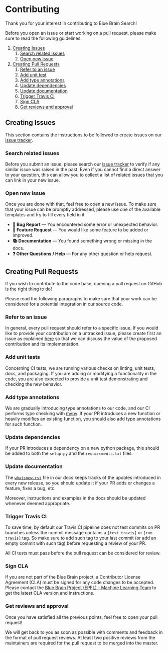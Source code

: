 # Contributing
Thank you for your interest in contributing to Blue Brain Search!

Before you open an issue or start working on a pull request, please make sure
to read the following guidelines.

1. [Creating Issues](#CreatingIssues)
    1. [Search related issues](#Sri)
    1. [Open new issue](#Oni)
1.  [Creating Pull Requests](#CreatingPR)
    1. [Refer to an issue](#Ptai)
    1. [Add unit test](#Aui)
    1. [Add type annotations](#Ata)
    1. [Update dependencies](#Udep)
    1. [Update documentation](#Udoc)
    1. [Trigger Travis CI](#Ttc)
    1. [Sign CLA](#Sc)
    1. [Get reviews and approval](#Ac)

## <a name="CreatingIssues"></a> Creating Issues
This section contains the instructions to be followed to create issues on our
[issue tracker](https://github.com/BlueBrain/BlueBrainSearch/issues).

### <a name="Sri"></a> Search related issues
Before you submit an issue, please search our 
[issue tracker](https://github.com/BlueBrain/BlueBrainSearch/issues) to verify 
if any similar issue was raised in the past. Even if you cannot find a direct
answer to your question, this can allow you to collect a list of related issues
that you can link in your new issue.

### <a name="Oni"></a> Open new issue
Once you are done with that, feel free to open a new issue. To make sure that 
your issue can be promptly addressed, please use one of the available templates
and try to fill every field in it. 

- **🐛 Bug Report** — You encountered some error or unexpected
  behavior.
- **🚀 Feature Request** — You would like some feature to be added or
  improved.
- **📚 Documentation** — You found something wrong or missing in the
  docs.
- **❓ Other Questions / Help** — For any other question or help
  request. 


## <a name="CreatingPR"></a> Creating Pull Requests
If you wish to contribute to the code base, opening a pull request on GitHub is
the right thing to do!
 
Please read the following paragraphs to make sure that your work can be
considered for a potential integration in our source code. 

### <a name="Ptai"></a> Refer to an issue
In general, every pull request should refer to a specific issue. If you would
like to provide your contribution on a untracked issue, please create first an 
issue as explained [here](#CreatingIssues) so that we can discuss the value of 
the proposed contribution and its implementation.

### <a name="Aui"></a> Add unit tests
Concerning CI tests, we are running various checks on linting, unit tests, docs,
and packaging. If you are adding or modifying a functionality in the code, you
are also expected to provide a unit test demonstrating and checking the new
behavior. 

### <a name="Ata"></a> Add type annotations
We are gradually introducing type annotations to our code, and our CI performs
type checking with [mypy](https://mypy.readthedocs.io/en/stable/index.html). If
your PR introduces a new function or heavily modifies an existing function, you
should also add type annotations for such function.   

### <a name="Udep"></a> Update dependencies
If your PR introduces a dependency on a new python package, this should be
added to both the `setup.py` and the `requirements.txt` files.

### <a name="Udoc"></a> Update documentation
The
[`whatsnew.rst`](https://github.com/BlueBrain/BlueBrainSearch/blob/master/docs/source/whatsnew.rst)
file in our docs keeps tracks of the updates introduced in every new release,
so you should update it if your PR adds or changes a feature, fixes a bug, etc.

Moreover, instructions and examples in the docs should be updated whenever
deemed appropriate.  

### <a name="Ttc"></a> Trigger Travis CI
To save time, by default our Travis CI pipeline does not test commits on PR 
branches unless the commit message contains a `[test travis]` or `[run travis]` 
tag. So make sure to add such tag to your last commit (or add an empty commit
with such tag) before requesting a review of your PR.

All CI tests must pass before the pull request can be considered for review.

### <a name="Sc"></a> Sign CLA
If you are not part of the Blue Brain project, a Contributor License Agreement
(CLA) must be signed for any code changes to be accepted. Please contact the
[Blue Brain Project (EPFL) - Machine Learning Team][ml-team-email] to get the
latest CLA version and instructions.

### <a name="Ac"></a> Get reviews and approval
Once you have satisfied all the previous points, feel free to open your pull
request!

We will get back to you as soon as possible with comments and feedback in the
format of pull request reviews. At least two positive reviews from the
maintainers are required for the pull request to be merged into the master.


[ml-team-email]: mailto:bbp-ou-machinelearning@groupes.epfl.ch
[github]: https://github.com/BlueBrain/BlueBrainSearch
